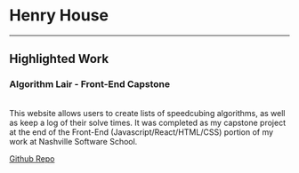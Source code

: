 # Henry House
<hr>

## Highlighted Work

### Algorithm Lair - Front-End Capstone
<br>
This website allows users to create lists of speedcubing algorithms, as well as keep a log of their solve times. It was completed as my capstone project at the end of the Front-End (Javascript/React/HTML/CSS) portion of my work at Nashville Software School.

<a href="https://github.com/HankHaus/algorithm-lair-capstone">Github Repo</a>
